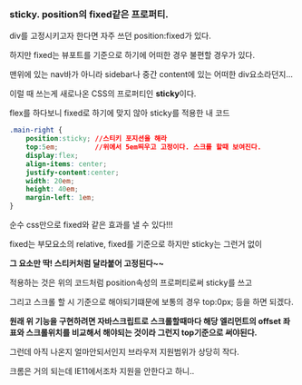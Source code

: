 ### sticky. position의 fixed같은 프로퍼티.



div를 고정시키고자 한다면 자주 쓰던 position:fixed가 있다.

하지만 fixed는 뷰포트를 기준으로 하기에 어떠한 경우 불편할 경우가 있다.

맨위에 있는 nav바가 아니라 sidebar나 중간 content에 있는 어떠한 div요소라던지... 

이럴 때 쓰는게 새로나온 CSS의 프로퍼티인 **sticky**이다.

 

flex를 하다보니 fixed로 하기에 맞지 않아 sticky를 적용한 내 코드 

```css
.main-right {
    position:sticky; //스티키 포지션을 해라
    top:5em;         //위에서 5em띄우고 고정이다. 스크롤 할때 보여진다.
    display:flex; 
    align-items: center;
    justify-content:center;
    width: 20em;
    height: 40em;
    margin-left: 1em;  
}
```

순수 css만으로 fixed와 같은 효과를 낼 수 있다!!!

fixed는 부모요소의 relative, fixed를 기준으로 하지만 sticky는 그런거 없이 

**그 요소만 딱! 스티커처럼 달라붙어 고정된다~~**



적용하는 것은 위의 코드처럼 position속성의 프로퍼티로써 sticky를 쓰고

그리고 스크롤 할 시 기준으로 해야되기떄문에 보통의 경우 top:0px; 등을 하면 되겠다.



**원래 위 기능을 구현하려면 자바스크립트로 스크롤할때마다 해당 엘리먼트의 offset 좌표와 스크롤위치를 비교해서 해야되는 것이라 그런지 top기준으로 써야된다.**



그런데 아직 나온지 얼마안되서인지 브라우저 지원범위가 상당히 작다. 

크롬은 거의 되는데 IE11에서조차 지원을 안한다고 하니..